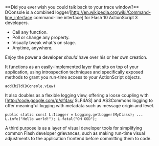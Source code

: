 ==Did you ever wish you could talk back to your trace window?==
DConsole is a combined logger/[http://en.wikipedia.org/wiki/Command-line_interface command-line interface] for Flash 10 ActionScript 3 developers. 

 * Call any function.
 * Poll or change any property.
 * Visually tweak what's on stage.
 * Anytime, anywhere.

Enjoy the power a developer _should_ have over his or her own creation.

It functions as an easily-implemented layer that sits on top of your application, using introspection techniques and specifically exposed methods to grant you run-time access to your ActionScript objects. 

<code>addChild(DConsole.view)</code>

It also doubles as a flexible logging view, offering a loose coupling with [http://code.google.com/p/slf4as/ SLF4AS] and AS3Commons logging to offer meaningful logging with metadata such as message origin and level.

<code>public static const L:ILogger = Logging.getLogger(MyClass);
...
L.info("Hello world!");
L.fatal("OH GOD"); </code>

A third purpose is as a layer of visual developer tools for simplifying common Flash developer grievances, such as making run-time visual adjustments to the application frontend before committing them to code.
